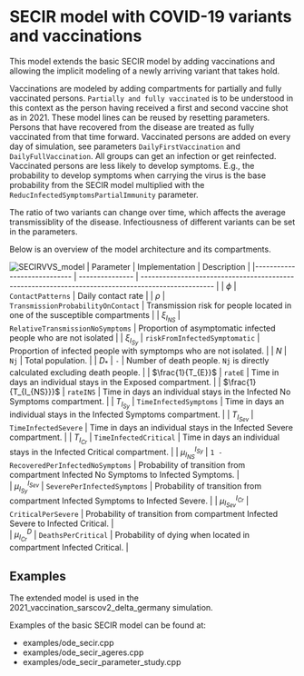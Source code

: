 # SECIR model with COVID-19 variants and vaccinations

This model extends the basic SECIR model by adding vaccinations and allowing the implicit modeling of a newly arriving variant that takes hold.

Vaccinations are modeled by adding compartments for partially and fully vaccinated persons. `Partially and fully vaccinated` is to be understood in this context as the person having received a first and second vaccine shot as in 2021. These model lines can be reused by resetting parameters. Persons that have recovered from the disease are treated as fully vaccinated from that time forward. Vaccinated persons are added on every day of simulation, see parameters `DailyFirstVaccination` and `DailyFullVaccination`. All groups can get an infection or get reinfected. Vaccinated persons are less likely to develop symptoms. E.g., the probability to develop symptoms when carrying the virus is the base probability from the SECIR model multiplied with the `ReducInfectedSymptomsPartialImmunity` parameter.

The ratio of two variants can change over time, which affects the average transmissiblity of the disease. Infectiousness of different variants can be set in the parameters.

Below is an overview of the model architecture and its compartments.

![SECIRVVS_model](https://github.com/DLR-SC/memilio/assets/69154294/cf5ffd74-245c-4558-9de2-71b82cf79441)
| Parameter                   | Implementation | Description |
|---------------------------- | --------------- | -------------------------------------------------------------------------------------------------- |
| $\phi$                      |  `ContactPatterns`               | Daily contact rate |
| $\rho$                      |  `TransmissionProbabilityOnContact`               | Transmission risk for people located in one of the susceptible compartments |
| $\xi_{I_{NS}}$               |  `RelativeTransmissionNoSymptoms`               | Proportion of asymptomatic infected people who are not isolated |
| $\xi_{I_{Sy}}$               | `riskFromInfectedSymptomatic`                | Proportion of infected people with symptomps who are not isolated. |
| $N$                         | `Nj`   | Total population. |
| $D_*$                         |  `-`  | Number of death people. `Nj` is directly calculated excluding death people. |
| $\frac{1}{T_{E}}$                    |  `rateE`               | Time in days an individual stays in the Exposed compartment. |
| $\frac{1}{T_{I_{NS}}}$                    |  `rateINS`               | Time in days an individual stays in the Infected No Symptoms compartment. |
| $T_{I_{Sy}}$                    |  `TimeInfectedSymptoms`               | Time in days an individual stays in the Infected Symptoms compartment. |
| $T_{I_{Sev}}$                       |  `TimeInfectedSevere`               | Time in days an individual stays in the Infected Severe compartment. |
| $T_{I_{Cr}}$                       |  `TimeInfectedCritical`               | Time in days an individual stays in the Infected Critical compartment. |
| $\mu_{I_{NS}}^{I_{Sy}}$              |   `1 - RecoveredPerInfectedNoSymptoms`              | Probability of transition from compartment Infected No Symptoms to Infected Symptoms. |  
| $\mu_{I_{Sy}}^{I_{Sev}}$              |   `SeverePerInfectedSymptoms`              | Probability of transition from compartment Infected Symptoms to Infected Severe. |
| $\mu_{I_{Sev}}^{I_{Cr}}$              |   `CriticalPerSevere`              | Probability of transition from compartment Infected Severe to Infected Critical. |  
| $\mu_{I_{Cr}}^{D}$              |   `DeathsPerCritical`              | Probability of dying when located in compartment Infected Critical. |   

## Examples

The extended model is used in the 2021_vaccination_sarscov2_delta_germany simulation. 

Examples of the basic SECIR model can be found at:

- examples/ode_secir.cpp
- examples/ode_secir_ageres.cpp
- examples/ode_secir_parameter_study.cpp

